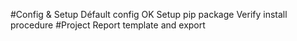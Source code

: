 #Config & Setup
Défault config OK
Setup pip package 
Verify install procedure
#Project
Report template and export


